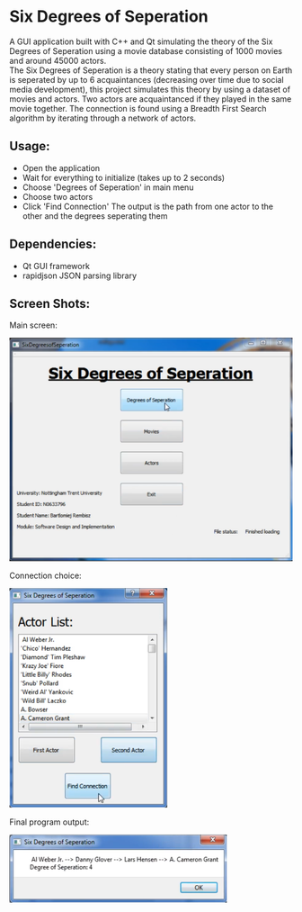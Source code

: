 # Six Degrees of Seperation
A GUI application built with C++ and Qt simulating the theory of the Six Degrees of Seperation using a movie database consisting of 1000 movies and around 45000 actors.  
The Six Degrees of Seperation is a theory stating that every person on Earth is seperated by up to 6 acquaintances (decreasing over time due to social media development), this project simulates this theory by using a dataset of movies and actors. Two actors are acquaintanced if they played in the same movie together.
The connection is found using a Breadth First Search algorithm by iterating through a network of actors.

## Usage:
- Open the application
- Wait for everything to initialize (takes up to 2 seconds)
- Choose 'Degrees of Seperation' in main menu
- Choose two actors
- Click 'Find Connection'
The output is the path from one actor to the other and the degrees seperating them

## Dependencies:
- Qt GUI framework
- rapidjson JSON parsing library

## Screen Shots:

Main screen:

![Main screen](ScreenShots/main.png)

Connection choice:

![Connection choice](ScreenShots/chooseconnection.png)

Final program output:

![Degrees of seperation output](ScreenShots/connection.png)
